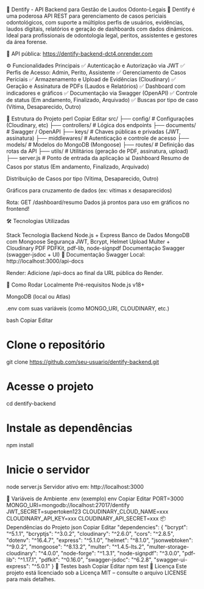 🦷 Dentify - API Backend para Gestão de Laudos Odonto-Legais 🚀
Dentify é uma poderosa API REST para gerenciamento de casos periciais odontológicos, com suporte a múltiplos perfis de usuários, evidências, laudos digitais, relatórios e geração de dashboards com dados dinâmicos. Ideal para profissionais de odontologia legal, peritos, assistentes e gestores da área forense.

🔗 API pública: https://dentify-backend-dct4.onrender.com

⚙️ Funcionalidades Principais
✅ Autenticação e Autorização via JWT
✅ Perfis de Acesso: Admin, Perito, Assistente
✅ Gerenciamento de Casos Periciais
✅ Armazenamento e Upload de Evidências (Cloudinary)
✅ Geração e Assinatura de PDFs (Laudos e Relatórios)
✅ Dashboard com indicadores e gráficos
✅ Documentação via Swagger (OpenAPI)
✅ Controle de status (Em andamento, Finalizado, Arquivado)
✅ Buscas por tipo de caso (Vítima, Desaparecido, Outro)

🧱 Estrutura do Projeto
perl
Copiar
Editar
src/
├── config/                # Configurações (Cloudinary, etc)
├── controllers/           # Lógica dos endpoints
├── documents/             # Swagger / OpenAPI
├── keys/                  # Chaves públicas e privadas (JWT, assinatura)
├── middlewares/           # Autenticação e controle de acesso
├── models/                # Modelos do MongoDB (Mongoose)
├── routes/                # Definição das rotas da API
├── utils/                 # Utilitários (geração de PDF, assinatura, upload)
├── server.js              # Ponto de entrada da aplicação
📊 Dashboard
Resumo de Casos por status (Em andamento, Finalizado, Arquivado)

Distribuição de Casos por tipo (Vítima, Desaparecido, Outro)

Gráficos para cruzamento de dados (ex: vítimas x desaparecidos)

Rota: GET /dashboard/resumo
Dados já prontos para uso em gráficos no frontend!

🛠️ Tecnologias Utilizadas

Stack	Tecnologia
Backend	Node.js + Express
Banco de Dados	MongoDB com Mongoose
Segurança	JWT, Bcrypt, Helmet
Upload	Multer + Cloudinary
PDF	PDFKit, pdf-lib, node-signpdf
Documentação	Swagger (swagger-jsdoc + UI)
📄 Documentação Swagger
Local: http://localhost:3000/api-docs

Render: Adicione /api-docs ao final da URL pública do Render.

🚀 Como Rodar Localmente
Pré-requisitos
Node.js v18+

MongoDB (local ou Atlas)

.env com suas variáveis (como MONGO_URI, CLOUDINARY, etc.)

bash
Copiar
Editar
# Clone o repositório
git clone https://github.com/seu-usuario/dentify-backend.git

# Acesse o projeto
cd dentify-backend

# Instale as dependências
npm install

# Inicie o servidor
node server.js
Servidor ativo em: http://localhost:3000

🔐 Variáveis de Ambiente .env (exemplo)
env
Copiar
Editar
PORT=3000
MONGO_URI=mongodb://localhost:27017/dentify
JWT_SECRET=supertoken123
CLOUDINARY_CLOUD_NAME=xxx
CLOUDINARY_API_KEY=xxx
CLOUDINARY_API_SECRET=xxx
📦 Dependências do Projeto
json
Copiar
Editar
"dependencies": {
  "bcrypt": "^5.1.1",
  "bcryptjs": "^3.0.2",
  "cloudinary": "^2.6.0",
  "cors": "^2.8.5",
  "dotenv": "^16.4.7",
  "express": "^5.1.0",
  "helmet": "^8.1.0",
  "jsonwebtoken": "^9.0.2",
  "mongoose": "^8.13.2",
  "multer": "^1.4.5-lts.2",
  "multer-storage-cloudinary": "^4.0.0",
  "node-forge": "^1.3.1",
  "node-signpdf": "^3.0.0",
  "pdf-lib": "^1.17.1",
  "pdfkit": "^0.16.0",
  "swagger-jsdoc": "^6.2.8",
  "swagger-ui-express": "^5.0.1"
}
🧪 Testes
bash
Copiar
Editar
npm test
📜 Licença
Este projeto está licenciado sob a Licença MIT – consulte o arquivo LICENSE para mais detalhes.